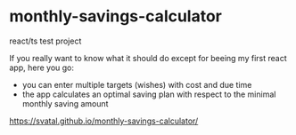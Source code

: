 # monthly-savings-calculator

react/ts test project

If you really want to know what it should do except for beeing my first react app, here you go:

- you can enter multiple targets (wishes) with cost and due time
- the app calculates an optimal saving plan with respect to the minimal monthly saving amount

https://svatal.github.io/monthly-savings-calculator/
